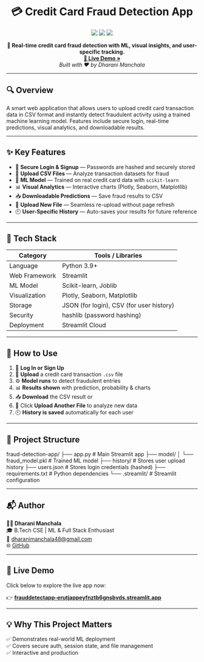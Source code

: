 <h1 align="center">💳 Credit Card Fraud Detection App</h1>

<p align="center">
  <img src="https://img.shields.io/badge/Streamlit-Deployed-success?style=for-the-badge&logo=streamlit" />
  <img src="https://img.shields.io/badge/Machine%20Learning-Enabled-blueviolet?style=for-the-badge&logo=scikitlearn" />
  <img src="https://img.shields.io/badge/Python-3.9+-yellow?style=for-the-badge&logo=python" />
</p>

<p align="center">
  <b>🚀 Real-time credit card fraud detection with ML, visual insights, and user-specific tracking.</b><br>
  <a href="https://frauddetectapp-erutjappeyfnztb6gnsbvds.streamlit.app"><strong>🔗 Live Demo »</strong></a><br>
  <i>Built with ❤️ by Dharani Manchala</i>
</p>

---

## 🔍 Overview

A smart web application that allows users to upload credit card transaction data in CSV format and instantly detect fraudulent activity using a trained machine learning model. Features include secure login, real-time predictions, visual analytics, and downloadable results.

---

## ✨ Key Features

- 🔐 **Secure Login & Signup** — Passwords are hashed and securely stored
- 📂 **Upload CSV Files** — Analyze transaction datasets for fraud
- 🧠 **ML Model** — Trained on real credit card data with `scikit-learn`
- 📊 **Visual Analytics** — Interactive charts (Plotly, Seaborn, Matplotlib)
- 📥 **Downloadable Predictions** — Save fraud results to CSV
- 🔁 **Upload New File** — Seamless re-upload without page refresh
- 🕘 **User-Specific History** — Auto-saves your results for future reference

---

## 🧠 Tech Stack

| Category     | Tools / Libraries                          |
|--------------|---------------------------------------------|
| Language     | Python 3.9+                                 |
| Web Framework| Streamlit                                  |
| ML Model     | Scikit-learn, Joblib                        |
| Visualization| Plotly, Seaborn, Matplotlib                 |
| Storage      | JSON (for login), CSV (for user history)    |
| Security     | hashlib (password hashing)                  |
| Deployment   | Streamlit Cloud                             |

---

## 🚀 How to Use

1. 🔐 **Log In or Sign Up**
2. 📁 **Upload** a credit card transaction `.csv` file
3. ⚙️ **Model runs** to detect fraudulent entries
4. 📊 **Results shown** with prediction, probability & charts
5. 📥 **Download** the CSV result or
6. 🔁 Click **Upload Another File** to analyze new data
7. 🕘 **History is saved** automatically for each user

---

## 📁 Project Structure


fraud-detection-app/
├── app.py # Main Streamlit app
├── model/
│ └── fraud_model.pkl # Trained ML model
├── history/ # Stores user upload history
├── users.json # Stores login credentials (hashed)
├── requirements.txt # Python dependencies
└── .streamlit/ # Streamlit configuration



---

## 📬 Author

**👨‍💻 Dharani Manchala**  
🎓 B.Tech CSE | ML & Full Stack Enthusiast  
📧 dharanimanchala48@gmail.com  
🌐 [GitHub](https://github.com/dharanimanchala)

---

## 🔗 Live Demo

Click below to explore the live app now:

👉 **[frauddetectapp-erutjappeyfnztb6gnsbvds.streamlit.app](https://frauddetectapp-erutjappeyfnztb6gnsbvds.streamlit.app)**

---

## 💡 Why This Project Matters

✅ Demonstrates real-world ML deployment  
✅ Covers secure auth, session state, and file management  
✅ Interactive and production

